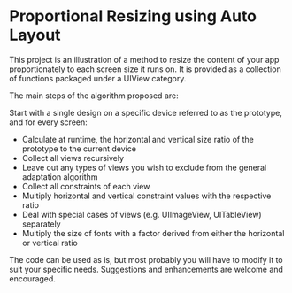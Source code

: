 # Proportional Resizing using Auto Layout

This project is an illustration of a method to resize the content of your app
proportionately to each screen size it runs on. It is provided as a collection of functions packaged
under a UIView category.

The main steps of the algorithm proposed are:

Start with a single design on a specific device referred to as the prototype, and for every screen:

- Calculate at runtime, the horizontal and vertical size ratio of the prototype to the current device
- Collect all views recursively
- Leave out any types of views you wish to exclude from the general adaptation algorithm
- Collect all constraints of each view
- Multiply horizontal and vertical constraint values with the respective ratio
- Deal with special cases of views (e.g. UIImageView, UITableView) separately
- Multiply the size of fonts with a factor derived from either the horizontal or vertical ratio 

The code can be used as is, but most probably you will have to modify it to suit your specific needs.
Suggestions and enhancements are welcome and encouraged.
